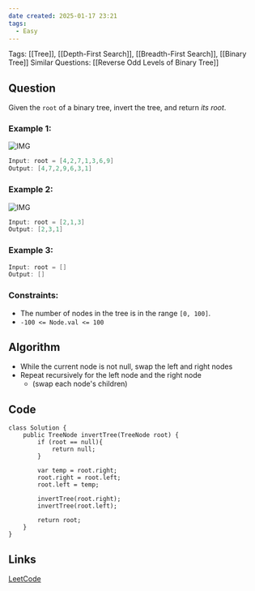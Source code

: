 ```yaml
---
date created: 2025-01-17 23:21
tags:
  - Easy
---
```


Tags: [[Tree]], [[Depth-First Search]], [[Breadth-First Search]], [[Binary Tree]]
Similar Questions: [[Reverse Odd Levels of Binary Tree]]

## Question

Given the `root` of a binary tree, invert the tree, and return _its root_.

### Example 1:

![IMG](https://assets.leetcode.com/uploads/2021/03/14/invert1-tree.jpg)

```java
Input: root = [4,2,7,1,3,6,9]
Output: [4,7,2,9,6,3,1]
```

### Example 2:

![IMG](https://assets.leetcode.com/uploads/2021/03/14/invert2-tree.jpg)

```java
Input: root = [2,1,3]
Output: [2,3,1]
```

### Example 3:

```java
Input: root = []
Output: []
```

### Constraints:

- The number of nodes in the tree is in the range `[0, 100]`.
- `-100 <= Node.val <= 100`

## Algorithm
- While the current node is not null, swap the left and right nodes
- Repeat recursively for the left node and the right node
	- (swap each node's children)

## Code

```
class Solution {
    public TreeNode invertTree(TreeNode root) {
        if (root == null){
            return null;
        }

        var temp = root.right;
        root.right = root.left;
        root.left = temp;

        invertTree(root.right);            
        invertTree(root.left);

        return root;
    }
}

```

## Links

[LeetCode](https://leetcode.com/problems/invert-binary-tree/description/)
